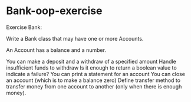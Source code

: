# Bank-oop-exercise
Exercise Bank:

Write a Bank class that may have one or more Accounts.

An Account has a balance and a number.

You can make a deposit and a withdraw of a specified amount
Handle insufficient funds to withdraw
Is it enough to return a boolean value to indicate a failure?
You can print a statement for an account
You can close an account (which is to make a balance zero)
Define transfer method to transfer money from one account to another (only when there is enough money).
